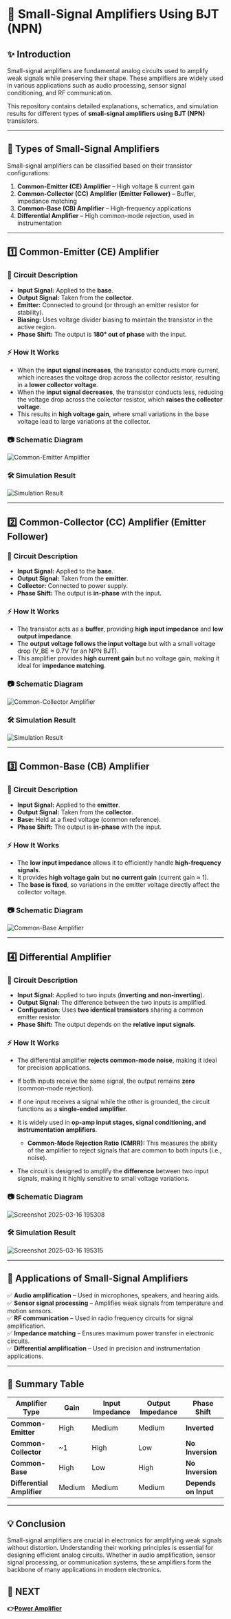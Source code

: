 # 📘 Small-Signal Amplifiers Using BJT (NPN)

## ✨ Introduction
Small-signal amplifiers are fundamental analog circuits used to amplify weak signals while preserving their shape. These amplifiers are widely used in various applications such as audio processing, sensor signal conditioning, and RF communication.

This repository contains detailed explanations, schematics, and simulation results for different types of **small-signal amplifiers using BJT (NPN)** transistors.

---

## 🔹 Types of Small-Signal Amplifiers
Small-signal amplifiers can be classified based on their transistor configurations:

1. **Common-Emitter (CE) Amplifier** – High voltage & current gain
2. **Common-Collector (CC) Amplifier (Emitter Follower)** – Buffer, impedance matching
3. **Common-Base (CB) Amplifier** – High-frequency applications
4. **Differential Amplifier** – High common-mode rejection, used in instrumentation

---

## 1️⃣ Common-Emitter (CE) Amplifier

### 📌 Circuit Description
- **Input Signal:** Applied to the **base**.
- **Output Signal:** Taken from the **collector**.
- **Emitter:** Connected to ground (or through an emitter resistor for stability).
- **Biasing:** Uses voltage divider biasing to maintain the transistor in the active region.
- **Phase Shift:** The output is **180° out of phase** with the input.

### ⚡ How It Works
- When the **input signal increases**, the transistor conducts more current, which increases the voltage drop across the collector resistor, resulting in a **lower collector voltage**.
- When the **input signal decreases**, the transistor conducts less, reducing the voltage drop across the collector resistor, which **raises the collector voltage**.
- This results in **high voltage gain**, where small variations in the base voltage lead to large variations at the collector.

### 📷 Schematic Diagram

![Common-Emitter Amplifier](https://github.com/user-attachments/assets/61fda5d2-6c1b-457b-8356-c8c775785c4b)

### 🛠 Simulation Result

![Simulation Result](https://github.com/user-attachments/assets/ac8bf116-3d9c-40be-95f8-17214f7945d5)

---

## 2️⃣ Common-Collector (CC) Amplifier (Emitter Follower)

### 📌 Circuit Description
- **Input Signal:** Applied to the **base**.
- **Output Signal:** Taken from the **emitter**.
- **Collector:** Connected to power supply.
- **Phase Shift:** The output is **in-phase** with the input.

### ⚡ How It Works
- The transistor acts as a **buffer**, providing **high input impedance** and **low output impedance**.
- The **output voltage follows the input voltage** but with a small voltage drop (V_BE ≈ 0.7V for an NPN BJT).
- This amplifier provides **high current gain** but no voltage gain, making it ideal for **impedance matching**.

### 📷 Schematic Diagram

![Common-Collector Amplifier](https://github.com/user-attachments/assets/b0867bac-7cbf-4f7a-a1bf-d6bb64dab1e1)

### 🛠 Simulation Result

![Simulation Result](https://github.com/user-attachments/assets/33b52a02-018a-4858-b9ff-955ae874b813)

---

## 3️⃣ Common-Base (CB) Amplifier

### 📌 Circuit Description
- **Input Signal:** Applied to the **emitter**.
- **Output Signal:** Taken from the **collector**.
- **Base:** Held at a fixed voltage (common reference).
- **Phase Shift:** The output is **in-phase** with the input.

### ⚡ How It Works
- The **low input impedance** allows it to efficiently handle **high-frequency signals**.
- It provides **high voltage gain** but **no current gain** (current gain ≈ 1).
- The **base is fixed**, so variations in the emitter voltage directly affect the collector voltage.

### 📷 Schematic Diagram

![Common-Base Amplifier](https://github.com/user-attachments/assets/16e0f350-4979-467b-9261-5b6664ab225f)

---

## 4️⃣ Differential Amplifier

### 📌 Circuit Description
- **Input Signal:** Applied to two inputs (**inverting and non-inverting**).
- **Output Signal:** The difference between the two inputs is amplified.
- **Configuration:** Uses **two identical transistors** sharing a common emitter resistor.
- **Phase Shift:** The output depends on the **relative input signals**.

### ⚡ How It Works
- The differential amplifier **rejects common-mode noise**, making it ideal for precision applications.
- If both inputs receive the same signal, the output remains **zero** (common-mode rejection).
- If one input receives a signal while the other is grounded, the circuit functions as a **single-ended amplifier**.
- It is widely used in **op-amp input stages, signal conditioning, and instrumentation amplifiers**.
  
  - **Common-Mode Rejection Ratio (CMRR):** This measures the ability of the amplifier to reject signals that are common to both inputs (i.e., noise).
  
- The circuit is designed to amplify the **difference** between two input signals, making it highly sensitive to small voltage variations.


### 📷 Schematic Diagram

![Screenshot 2025-03-16 195308](https://github.com/user-attachments/assets/811e2921-4e81-4754-a15c-9f6cb4da79d8)

### 🛠 Simulation Result

![Screenshot 2025-03-16 195315](https://github.com/user-attachments/assets/207c09d2-28bf-49b4-9341-a7979498fc0f)

---

## 📌 Applications of Small-Signal Amplifiers
✅ **Audio amplification** – Used in microphones, speakers, and hearing aids.  
✅ **Sensor signal processing** – Amplifies weak signals from temperature and motion sensors.  
✅ **RF communication** – Used in radio frequency circuits for signal amplification.  
✅ **Impedance matching** – Ensures maximum power transfer in electronic circuits.  
✅ **Differential amplification** – Used in precision and instrumentation applications.  

---

## 📌 Summary Table

| Amplifier Type           | Gain      | Input Impedance | Output Impedance | Phase Shift        |
|--------------------------|-----------|-----------------|------------------|--------------------|
| **Common-Emitter**        | High      | Medium          | Medium           | **Inverted**       |
| **Common-Collector**      | ~1        | High            | Low              | **No Inversion**   |
| **Common-Base**           | High      | Low             | High             | **No Inversion**   |
| **Differential Amplifier**| Medium    | Medium          | Medium           | **Depends on Input**|

---

## 💡 Conclusion
Small-signal amplifiers are crucial in electronics for amplifying weak signals without distortion. Understanding their working principles is essential for designing efficient analog circuits. Whether in audio amplification, sensor signal processing, or communication systems, these amplifiers form the backbone of many applications in modern electronics.


## 🔹 NEXT  
**👉[Power Amplifier](../Power_Amplifier)**

